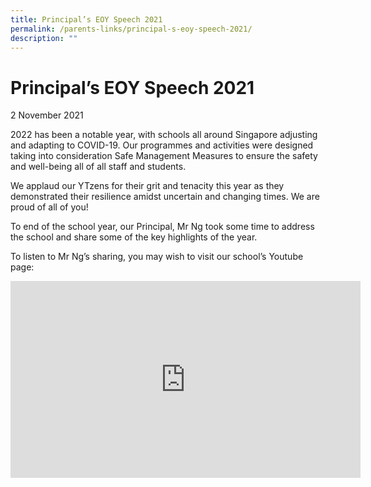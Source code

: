```yaml
---
title: Principal’s EOY Speech 2021
permalink: /parents-links/principal-s-eoy-speech-2021/
description: ""
---
```

# **Principal’s EOY Speech 2021**

2 November 2021 

2022 has been a notable year, with schools all around Singapore adjusting and adapting to COVID-19. Our programmes and activities were designed taking into consideration Safe Management Measures to ensure the safety and well-being all of all staff and students.

We applaud our YTzens for their grit and tenacity this year as they demonstrated their resilience amidst uncertain and changing times. We are proud of all of you!

To end of the school year, our Principal, Mr Ng took some time to address the school and share some of the key highlights of the year.

To listen to Mr Ng’s sharing, you may wish to visit our school’s Youtube page:



<iframe width="560" height="315" src="https://www.youtube.com/embed/SZN5Lg_0Wik?start=2" title="YouTube video player" frameborder="0" allow="accelerometer; autoplay; clipboard-write; encrypted-media; gyroscope; picture-in-picture; web-share" allowfullscreen></iframe>